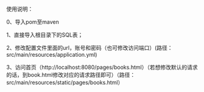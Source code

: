 使用说明：

0、导入pom至maven

1、直接导入根目录下的SQL表；

2、修改配置文件里面的url，账号和密码（也可修改访问端口）(路径：src/main/resources/application.yml)

3、访问首页（http://localhost:8080/pages/books.html）（若想修改默认的请求的话，到book.html修改对应的请求路径即可）（路径：src/main/resources/static/pages/books.html）
